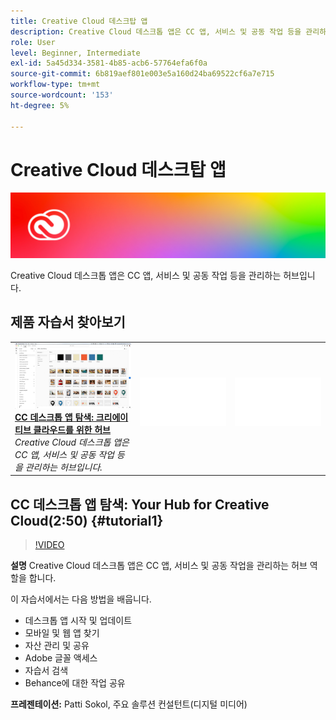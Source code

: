 ```yaml
---
title: Creative Cloud 데스크탑 앱
description: Creative Cloud 데스크톱 앱은 CC 앱, 서비스 및 공동 작업 등을 관리하는 허브입니다.
role: User
level: Beginner, Intermediate
exl-id: 5a45d334-3581-4b85-acb6-57764efa6f0a
source-git-commit: 6b819aef801e003e5a160d24ba69522cf6a7e715
workflow-type: tm+mt
source-wordcount: '153'
ht-degree: 5%

---
```


# Creative Cloud 데스크탑 앱

![자습서 영웅 이미지](../assets/CCDA.jpg)

Creative Cloud 데스크톱 앱은 CC 앱, 서비스 및 공동 작업 등을 관리하는 허브입니다.

## 제품 자습서 찾아보기

<table style="table-layout:fixed">
<tr>
 <td>
   <a href="creativeclouddesktopapp.md#tutorial1">
      <img alt="CC 데스크톱 앱 탐색: 허브 
클라우드" src="../assets/ccda_overview_sokol_thumbnail.jpg" />
   </a>
    <div>
   <a href="creativeclouddesktopapp.md#tutorial1"><strong>CC 데스크톱 앱 탐색: 크리에이티브 클라우드를 위한 허브</strong></a>
    </div>
    <em>Creative Cloud 데스크톱 앱은 CC 앱, 서비스 및 공동 작업 등을 관리하는 허브입니다.</em>
    <br>
  </td>
  <td>
    <img alt="스페이서" src="../assets/Whitespacer.png" />
    <div>
    <br>
  </td>
  <td>
    <img alt="스페이서" src="../assets/Whitespacer.png" />
    <div>
    <br>
  </td>
</tr>
</table>

## CC 데스크톱 앱 탐색: Your Hub for Creative Cloud(2:50) {#tutorial1}

>[!VIDEO](https://video.tv.adobe.com/v/327095?hidetitle=true)

**설명**
Creative Cloud 데스크톱 앱은 CC 앱, 서비스 및 공동 작업을 관리하는 허브 역할을 합니다.

이 자습서에서는 다음 방법을 배웁니다.
* 데스크톱 앱 시작 및 업데이트
* 모바일 및 웹 앱 찾기
* 자산 관리 및 공유
* Adobe 글꼴 액세스
* 자습서 검색
* Behance에 대한 작업 공유

**프레젠테이션:**
Patti Sokol, 주요 솔루션 컨설턴트(디지털 미디어)
